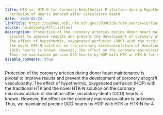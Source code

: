 ```yaml
---
title: HTK vs. HTK-N for Coronary Endothelial Protection during Hypothermic, Oxygenated
  Perfusion of Hearts Donated after Circulatory Death
date: '2024-02-24'
linkTitle: https://pubmed.ncbi.nlm.nih.gov/38396938/?utm_source=curl&utm_medium=rss&utm_campaign=pubmed-2&utm_content=1FakS-2QOkCT8HsMOQP1bCRQ4YzyumYOmxmF0moLsQ3dFB1E9V&fc=20220326224207&ff=20240224170845&v=2.18.0.post9+e462414
source: heidelberg[Affiliation]
description: Protection of the coronary arteries during donor heart maintenance is
  pivotal to improve results and prevent the development of coronary allograft vasculopathy.
  The effect of hypothermic, oxygenated perfusion (HOP) with the traditional HTK and
  the novel HTK-N solution on the coronary microvasculature of donation-after-circulatory-death
  (DCD) hearts is known. However, the effect on the coronary macrovasculature is unknown.
  Thus, we maintained porcine DCD hearts by HOP with HTK or HTK-N for 4 ...
disable_comments: true
---
```

Protection of the coronary arteries during donor heart maintenance is pivotal to improve results and prevent the development of coronary allograft vasculopathy. The effect of hypothermic, oxygenated perfusion (HOP) with the traditional HTK and the novel HTK-N solution on the coronary microvasculature of donation-after-circulatory-death (DCD) hearts is known. However, the effect on the coronary macrovasculature is unknown. Thus, we maintained porcine DCD hearts by HOP with HTK or HTK-N for 4 ...